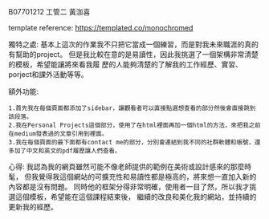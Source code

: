 B07701212 工管二 黃泇喜

template reference: https://templated.co/monochromed

獨特之處:
基本上這次的作業我不只把它當成一個練習，而是對我未來職涯的真的有幫助的project。
但是我比較在意的是易讀性，因此我挑選了一個架構非常清楚的模板，希望能讓將來看我履
歷的人能夠清楚的了解我的工作經歷、實習、porject和課外活動等等。

額外功能:

	1.首先我在每個頁面都添加了sidebar，讓觀看者可以直接點選想查看的部分然後會直接跳到該段落。
	2.我在Personal Projects這個部分，使用了在html裡面再加一個html的方法，來把我之前在medium發表過的文章引用到裡面。
	3.我在每個頁面的最下面都有contact me的部分，分別會連結到我不同的社群軟體和帳號，還多加了中文和英文的pdf履歷讓人們查看。

心得:
我認為我的網頁雖然可能不像老師提供的範例在美術或設計感來的那麼時髦，
但我覺得我這個網站的可擴充性和易讀性都是極高的，將來想一直加入新的內容都是沒有問題。
同時他的框架分得非常明確，使用者一目了然，所以我才挑選這個模板，希望能在這個課程結束後，
繼續的改良和美化我的網站，並持續的更新我的經歷。
